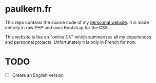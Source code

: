 # paulkern.fr

This repo contains the source code of my [personnal website](https://www.paulkern.fr). It is made entirely in raw PHP and uses Bootstrap for the CSS.

This website is like an "online CV" which summarises all my experiences and personnal projects. Unfortunately it is only in French for now.


# TODO

- [ ] Create an English version
